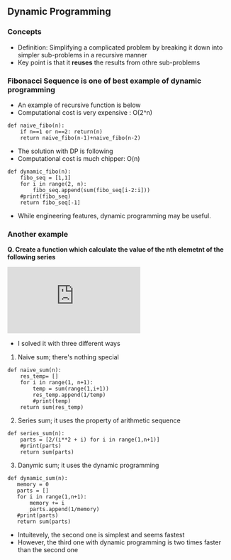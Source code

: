 

## Dynamic Programming
### Concepts
* Definition: Simplifying a complicated problem by breaking it down into simpler sub-problems in a recursive manner
* Key point is that it **reuses** the results from othre sub-problems

### Fibonacci Sequence is one of best example of dynamic programming
* An example of recursive function is below
* Computational cost is very expensive : O(2^n)
```
def naive_fibo(n):
    if n==1 or n==2: return(n)
    return naive_fibo(n-1)+naive_fibo(n-2)
```
* The solution with DP is following
* Computational cost is much chipper: O(n)
```
def dynamic_fibo(n):
    fibo_seq = [1,1]
    for i in range(2, n):
        fibo_seq.append(sum(fibo_seq[i-2:i]))
    #print(fibo_seq)
    return fibo_seq[-1]
```
* While engineering features, dynamic programming may be useful. 

### Another example
**Q. Create a function which calculate the value of the nth elemetnt of the following series**

![equation](https://latex.codecogs.com/gif.latex?%5Csum_%7Bi%7D%5E%7Bn%7D%5Cfrac%7B1%7D%7B%5Csum_%7Bj%7D%5E%7Bi%7Dj%7D)  

* I solved it with three different ways

1. Naive sum; there's nothing special
```
def naive_sum(n):
    res_temp= []
    for i in range(1, n+1):
        temp = sum(range(1,i+1))
        res_temp.append(1/temp)
        #print(temp)
    return sum(res_temp)
```  
2. Series sum; it uses the property of arithmetic sequence
```
def series_sum(n):
    parts = [2/(i**2 + i) for i in range(1,n+1)]
    #print(parts)
    return sum(parts)
```  
3. Danymic sum; it uses the dynamic programming 
 ```
 def dynamic_sum(n):
    memory = 0
    parts = []
    for i in range(1,n+1):
        memory += i
        parts.append(1/memory)
    #print(parts)
    return sum(parts)
```  
* Intuitevely, the second one is simplest and seems fastest 
* However, the third one with dynamic programming is two times faster than the second one
